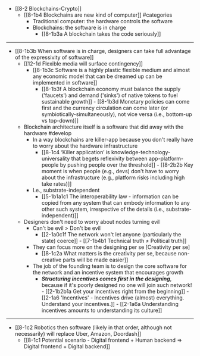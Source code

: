 - [[8-2 Blockchains-Crypto]]
  - [[8-1b4 Blockchains are new kind of computer]] #categories 
    - Traditional computer: the hardware controls the software
    - Blockchains: the software is in charge
      - [[8-1b3a A blockchain takes the code seriously]]
---
- [[8-1b3b When software is in charge, designers can take full advantage of the expressivity of software]]
  - [[12-1d Flexible media will surface contingency]]
    - [[8-1b3c Software is a highly plastic flexible medium and almost any economic model that can be dreamed up can be implemented in software]]
      - [[8-1b3f A blockchain economy must balance the supply ('faucets') and demand ('sinks') of native tokens to fuel sustainable growth]]
				- [[8-1b3d Monetary policies can come first and the currency circulation can come later (or symbiotically-simultaneously), not vice versa (i.e., bottom-up vs top-down)]]
  - Blockchain architecture itself is a software that did away with the hardware #develop 
    - In a way blockchains are killer-app because you don't really have to worry about the hardware infrastructure
      - [[8-1c4 ‘Killer application’ is knowledge-technology-universality that begets reflexivity between app-platform-people by pushing people over the threshold]]
				- [[8-2b2b Key moment is when people (e.g., devs) don't have to worry about the infrastructure (e.g., platform risks including high take rates)]]
    - I.e., substrate-independent
      - [[5-1b1a1c1 The interoperability law - information can be copied from any system that can embody information to any other such system, irrespective of the details (i.e., substrate-independent)]]
  - Designers don't need to worry about nodes turning evil 
    - Can't be evil > Don't be evil
      - [[2-1a0c1f The network won't let anyone (particularly the state) coerce]]
				- [[7-1b4b1 Technical truth ≠ Political truth]]
    - They can focus more on the designing per se [Creativity per se]
      - [[8-1c2a What matters is the creativity per se, because non-creative parts will be made easier]]
    - The job of the founding team is to design the core software for the network and an incentive system that encourages growth 
      - ***Structuring incentives comes first in the designing***, because if it's poorly designed no one will join such network!
				- [[2-1b2b1a Get your incentives right from the beginning]]
				- [[2-1a6 'Incentives' - Incentives drive (almost) everything. Understand your incentives.]]
				- [[2-1a6a Understanding incentives amounts to understanding its culture]]
---
- [[8-1c2 Robotics then software (likely in that order, although not necessarily) will replace Uber, Amazon, Doordash]]
  - [[8-1c1 Potential scenario - Digital frontend + Human backend ⇒ Digital frontend + Digital backend]]
